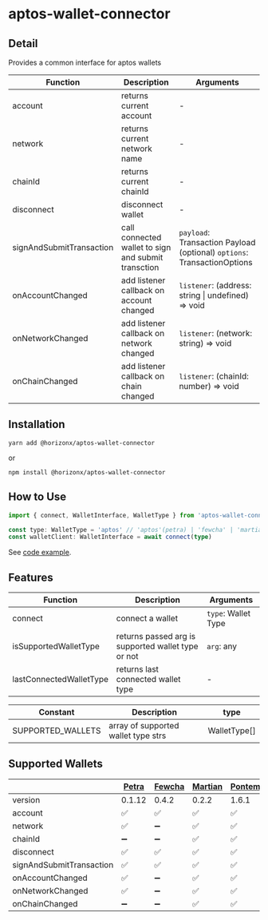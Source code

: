 # aptos-wallet-connector

## Detail

Provides a common interface for aptos wallets

| Function                 | Description                                         | Arguments                                                                   |
| ------------------------ | --------------------------------------------------- | --------------------------------------------------------------------------- |
| account                  | returns current account                             | -                                                                           |
| network                  | returns current network name                        | -                                                                           |
| chainId                  | returns current chainId                             | -                                                                           |
| disconnect               | disconnect wallet                                   | -                                                                           |
| signAndSubmitTransaction | call connected wallet to sign and submit transction | `payload`: Transaction Payload<br> (optional) `options`: TransactionOptions |
| onAccountChanged         | add listener callback on account changed            | `listener`: (address: string \| undefined) => void                          |
| onNetworkChanged         | add listener callback on network changed            | `listener`: (network: string) => void                                       |
| onChainChanged           | add listener callback on chain changed              | `listener`: (chainId: number) => void                                       |

## Installation

```
yarn add @horizonx/aptos-wallet-connector
```

or

```
npm install @horizonx/aptos-wallet-connector
```

## How to Use

```typescript
import { connect, WalletInterface, WalletType } from 'aptos-wallet-connector'

const type: WalletType = 'aptos' // 'aptos'(petra) | 'fewcha' | 'martian' | 'pontem'
const walletClient: WalletInterface = await connect(type)
```

See [code example](https://github.com/horizonx-tech/aptos-module-explorer/blob/main/src/hooks/useWallet.tsx).

## Features

| Function                | Description                                        | Arguments           |
| ----------------------- | -------------------------------------------------- | ------------------- |
| connect                 | connect a wallet                                   | `type`: Wallet Type |
| isSupportedWalletType   | returns passed arg is supported wallet type or not | `arg`: any          |
| lastConnectedWalletType | returns last connected wallet type                 | -                   |

| Constant          | Description                         | type         |
| ----------------- | ----------------------------------- | ------------ |
| SUPPORTED_WALLETS | array of supported wallet type strs | WalletType[] |

## Supported Wallets

|                          | [Petra](https://petra.app/) | [Fewcha](https://fewcha.app/) | [Martian](https://martianwallet.xyz/) | [Pontem](https://pontem.network/) |
| ------------------------ | --------------------------- | ----------------------------- | ------------------------------------- | --------------------------------- |
| version                  | 0.1.12                      | 0.4.2                         | 0.2.2                                 | 1.6.1                             |
| account                  | :white_check_mark:          | :white_check_mark:            | :white_check_mark:                    | :white_check_mark:                |
| network                  | :white_check_mark:          | :heavy_minus_sign:            | :white_check_mark:                    | :white_check_mark:                |
| chainId                  | :heavy_minus_sign:          | :heavy_minus_sign:            | :white_check_mark:                    | :white_check_mark:                |
| disconnect               | :white_check_mark:          | :white_check_mark:            | :white_check_mark:                    | :white_check_mark:                |
| signAndSubmitTransaction | :white_check_mark:          | :white_check_mark:            | :white_check_mark:                    | :white_check_mark:                |
| onAccountChanged         | :white_check_mark:          | :heavy_minus_sign:            | :white_check_mark:                    | :white_check_mark:                |
| onNetworkChanged         | :white_check_mark:          | :heavy_minus_sign:            | :white_check_mark:                    | :white_check_mark:                |
| onChainChanged           | :heavy_minus_sign:          | :heavy_minus_sign:            | :white_check_mark:                    | :white_check_mark:                |
